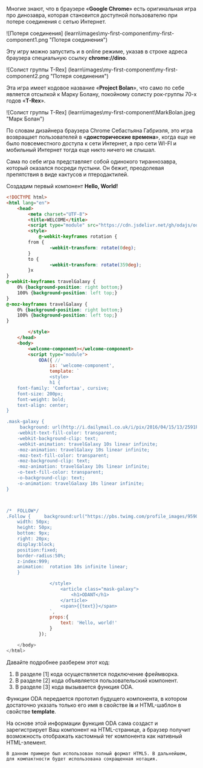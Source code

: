 Многие знают, что в браузере «**Google Chrome**» есть оригинальная игра про динозавра, которая становится доступной пользователю при потере соединения с сетью Интернет.

![Потеря соединения] (learn\images\my-first-component\my-first-component1.png "Потеря соединения")

Эту игру можно запустить и в online режиме, указав в строке адреса браузера специальную ссылку **chrome://dino**.

![Солист группы T-Rex] (learn\images\my-first-component\my-first-component2.png "Потеря соединения")

Эта игра имеет кодовое название «**Project Bolan**», что само по себе является отсылкой к Марку Болану, покойному солисту рок-группы 70-х годов «**T-Rex**».

![Солист группы T-Rex] (learn\images\my-first-component\MarkBolan.jpeg "Марк Болан")

По словам дизайнера браузера Chrome Себастьяна Габриэля, это игра возвращает пользователей в «**доисторические времена**», когда еще не было повсеместного доступа к сети Интернет, а про сети WI-FI и мобильный Интернет тогда еще никто ничего не слышал.

Сама по себе игра представляет собой одинокого тираннозавра, который оказался посреди пустыни. Он бежит, преодолевая препятствия в виде кактусов и птеродактилей.


Создадим первый компонент **Hello, World!**

```html run_edit
<!DOCTYPE html>
<html lang="en">
    <head>
        <meta charset="UTF-8">
        <title>WELCOME</title>
        <script type="module" src="https://cdn.jsdelivr.net/gh/odajs/oda-framework/oda.js"></script>  <!--[1]-->
        <style>
            @-webkit-keyframes rotation {
		from {
				-webkit-transform: rotate(0deg);
		}
		to {
				-webkit-transform: rotate(359deg);
		}x
}
@-webkit-keyframes travelGalaxy {
    0% {background-position: right bottom;}
    100% {background-position: left top;}
}
@-moz-keyframes travelGalaxy {
    0% {background-position: right bottom;}
    100% {background-position: left top;}
}

        </style>
    </head>
    <body>
        <welcome-component></welcome-component>                                                       <!--[2]-->
        <script type="module">
            ODA({ //                                                                                  <!--[3]-->
                is: 'welcome-component',
                template: `
                <style>
                h1 {
    font-family: 'Comfortaa', cursive;
    font-size: 200px;
    font-weight: bold;
    text-align: center;
}

.mask-galaxy {
	 background: url(http://i.dailymail.co.uk/i/pix/2016/04/15/13/2591F30000000578-3541631-image-a-4_1460721669000.jpg) center center;
    -webkit-text-fill-color: transparent;
    -webkit-background-clip: text;
    -webkit-animation: travelGalaxy 10s linear infinite;
    -moz-animation: travelGalaxy 10s linear infinite;
    -moz-text-fill-color: transparent;
    -moz-background-clip: text;
    -moz-animation: travelGalaxy 10s linear infinite;
    -o-text-fill-color: transparent;
    -o-background-clip: text;
    -o-animation: travelGalaxy 10s linear infinite;
}



/*  FOLLOW*/
.Follow {	  background:url("https://pbs.twimg.com/profile_images/959092900708544512/v4Db9QRv_bigger.jpg")no-repeat center / contain;
	width: 50px;
	height: 50px;
	bottom: 9px;
	right: 20px;
	display:block;
	position:fixed;
	border-radius:50%;
	z-index:999;
	animation:  rotation 10s infinite linear;
	}

                </style>
                    <article class="mask-galaxy">
                        <h1>ODANT</h1>
                    </article>
                    <span>{{text}}</span>
                `,
                props:{
                    text: 'Hello, world!'
                }
            });

    </body>
</html>
```

Давайте подробнее разберем этот код:

1. В разделе [1] кода осуществляется подключение фреймворка.
1. В разделе [2] кода объявляется пользовательский компонент.
1. В разделе [3] кода вызывается функция ODA.

Функции ODA передается прототип будущего компонента, в котором достаточно указать только его имя в свойстве **is** и HTML-шаблон в свойстве **template**.

На основе этой информации функция ODA сама создаст и зарегистрирует Ваш компонент на HTML-странице, а браузер получит возможность отображать кастомный тег компонента как нативный HTML-элемент.

```info
В данном примере был использован полный формат HTML5. В дальнейшем, для компактности будет использована сокращенная нотация.
```